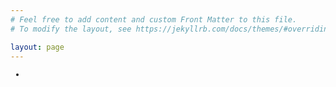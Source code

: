 ```yaml
---
# Feel free to add content and custom Front Matter to this file.
# To modify the layout, see https://jekyllrb.com/docs/themes/#overriding-theme-defaults

layout: page
---
```

<html>
<style>
        html, body, h1, h2, h3, h4, h5, h6, p {
		font-family:  "Courier";
        }

        body {
                background-color:#cce9ff;
        }

	.site-header  {
		background-color:#ffe9ec;
	}

	.site-footer {
		background-color:#ffe9ec;
	}
</style>
<head>
<script src="https://code.jquery.com/jquery-3.3.1.min.js"></script>
<script src="https://unpkg.com/js-polyfills/keyboard.js"></script>
<script src="https://cdn.jsdelivr.net/gh/jcubic/static/js/wcwidth.js"></script>
<script src="https://unpkg.com/jquery.terminal/js/jquery.terminal.min.js"></script>
<link rel="stylesheet" href="https://unpkg.com/jquery.terminal/css/jquery.terminal.min.css" />
<script>
$('#terminal').terminal({
    help: function() {
        this.echo('List of Commands:');
        this.echo('        help         ' + 'help');
    }
}, {
    greetings: 'Connected to LeumasMymik.Github.io',
    height: 400,
    prompt: 'guest@leumasmymik.github.io:~$ '
});
</script>
</head>
<body>
<ul>
<li>
<div id="terminal"></div>
</li>
</ul>
</body>
</html>

